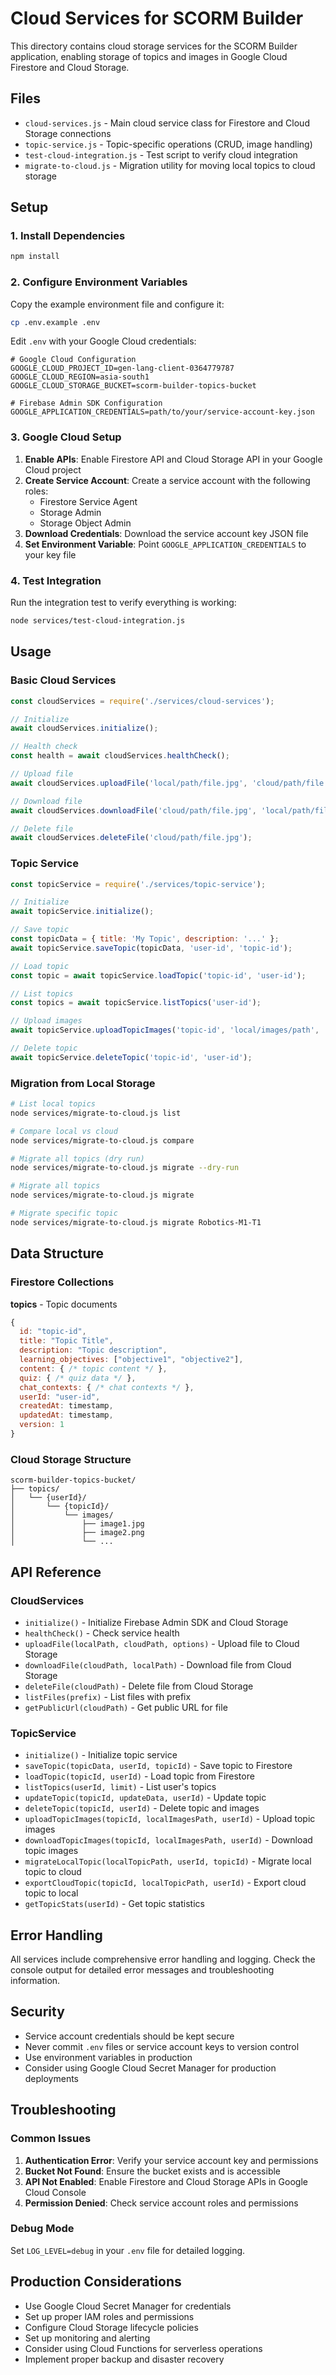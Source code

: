 # Cloud Services for SCORM Builder

This directory contains cloud storage services for the SCORM Builder application, enabling storage of topics and images in Google Cloud Firestore and Cloud Storage.

## Files

- `cloud-services.js` - Main cloud service class for Firestore and Cloud Storage connections
- `topic-service.js` - Topic-specific operations (CRUD, image handling)
- `test-cloud-integration.js` - Test script to verify cloud integration
- `migrate-to-cloud.js` - Migration utility for moving local topics to cloud storage

## Setup

### 1. Install Dependencies

```bash
npm install
```

### 2. Configure Environment Variables

Copy the example environment file and configure it:

```bash
cp .env.example .env
```

Edit `.env` with your Google Cloud credentials:

```env
# Google Cloud Configuration
GOOGLE_CLOUD_PROJECT_ID=gen-lang-client-0364779787
GOOGLE_CLOUD_REGION=asia-south1
GOOGLE_CLOUD_STORAGE_BUCKET=scorm-builder-topics-bucket

# Firebase Admin SDK Configuration
GOOGLE_APPLICATION_CREDENTIALS=path/to/your/service-account-key.json
```

### 3. Google Cloud Setup

1. **Enable APIs**: Enable Firestore API and Cloud Storage API in your Google Cloud project
2. **Create Service Account**: Create a service account with the following roles:
   - Firestore Service Agent
   - Storage Admin
   - Storage Object Admin
3. **Download Credentials**: Download the service account key JSON file
4. **Set Environment Variable**: Point `GOOGLE_APPLICATION_CREDENTIALS` to your key file

### 4. Test Integration

Run the integration test to verify everything is working:

```bash
node services/test-cloud-integration.js
```

## Usage

### Basic Cloud Services

```javascript
const cloudServices = require('./services/cloud-services');

// Initialize
await cloudServices.initialize();

// Health check
const health = await cloudServices.healthCheck();

// Upload file
await cloudServices.uploadFile('local/path/file.jpg', 'cloud/path/file.jpg');

// Download file
await cloudServices.downloadFile('cloud/path/file.jpg', 'local/path/file.jpg');

// Delete file
await cloudServices.deleteFile('cloud/path/file.jpg');
```

### Topic Service

```javascript
const topicService = require('./services/topic-service');

// Initialize
await topicService.initialize();

// Save topic
const topicData = { title: 'My Topic', description: '...' };
await topicService.saveTopic(topicData, 'user-id', 'topic-id');

// Load topic
const topic = await topicService.loadTopic('topic-id', 'user-id');

// List topics
const topics = await topicService.listTopics('user-id');

// Upload images
await topicService.uploadTopicImages('topic-id', 'local/images/path', 'user-id');

// Delete topic
await topicService.deleteTopic('topic-id', 'user-id');
```

### Migration from Local Storage

```bash
# List local topics
node services/migrate-to-cloud.js list

# Compare local vs cloud
node services/migrate-to-cloud.js compare

# Migrate all topics (dry run)
node services/migrate-to-cloud.js migrate --dry-run

# Migrate all topics
node services/migrate-to-cloud.js migrate

# Migrate specific topic
node services/migrate-to-cloud.js migrate Robotics-M1-T1
```

## Data Structure

### Firestore Collections

**topics** - Topic documents
```javascript
{
  id: "topic-id",
  title: "Topic Title",
  description: "Topic description",
  learning_objectives: ["objective1", "objective2"],
  content: { /* topic content */ },
  quiz: { /* quiz data */ },
  chat_contexts: { /* chat contexts */ },
  userId: "user-id",
  createdAt: timestamp,
  updatedAt: timestamp,
  version: 1
}
```

### Cloud Storage Structure

```
scorm-builder-topics-bucket/
├── topics/
│   └── {userId}/
│       └── {topicId}/
│           └── images/
│               ├── image1.jpg
│               ├── image2.png
│               └── ...
```

## API Reference

### CloudServices

- `initialize()` - Initialize Firebase Admin SDK and Cloud Storage
- `healthCheck()` - Check service health
- `uploadFile(localPath, cloudPath, options)` - Upload file to Cloud Storage
- `downloadFile(cloudPath, localPath)` - Download file from Cloud Storage
- `deleteFile(cloudPath)` - Delete file from Cloud Storage
- `listFiles(prefix)` - List files with prefix
- `getPublicUrl(cloudPath)` - Get public URL for file

### TopicService

- `initialize()` - Initialize topic service
- `saveTopic(topicData, userId, topicId)` - Save topic to Firestore
- `loadTopic(topicId, userId)` - Load topic from Firestore
- `listTopics(userId, limit)` - List user's topics
- `updateTopic(topicId, updateData, userId)` - Update topic
- `deleteTopic(topicId, userId)` - Delete topic and images
- `uploadTopicImages(topicId, localImagesPath, userId)` - Upload topic images
- `downloadTopicImages(topicId, localImagesPath, userId)` - Download topic images
- `migrateLocalTopic(localTopicPath, userId, topicId)` - Migrate local topic to cloud
- `exportCloudTopic(topicId, localTopicPath, userId)` - Export cloud topic to local
- `getTopicStats(userId)` - Get topic statistics

## Error Handling

All services include comprehensive error handling and logging. Check the console output for detailed error messages and troubleshooting information.

## Security

- Service account credentials should be kept secure
- Never commit `.env` files or service account keys to version control
- Use environment variables in production
- Consider using Google Cloud Secret Manager for production deployments

## Troubleshooting

### Common Issues

1. **Authentication Error**: Verify your service account key and permissions
2. **Bucket Not Found**: Ensure the bucket exists and is accessible
3. **API Not Enabled**: Enable Firestore and Cloud Storage APIs in Google Cloud Console
4. **Permission Denied**: Check service account roles and permissions

### Debug Mode

Set `LOG_LEVEL=debug` in your `.env` file for detailed logging.

## Production Considerations

- Use Google Cloud Secret Manager for credentials
- Set up proper IAM roles and permissions
- Configure Cloud Storage lifecycle policies
- Set up monitoring and alerting
- Consider using Cloud Functions for serverless operations
- Implement proper backup and disaster recovery

